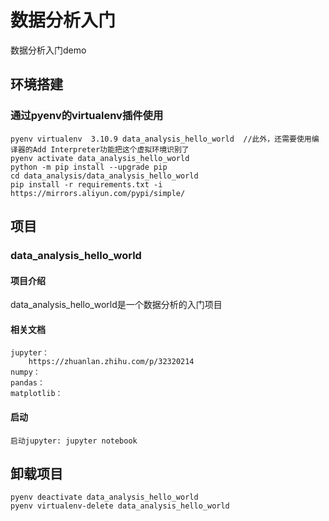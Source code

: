 # 数据分析入门

数据分析入门demo

## 环境搭建

### 通过pyenv的virtualenv插件使用

    pyenv virtualenv  3.10.9 data_analysis_hello_world  //此外，还需要使用编译器的Add Interpreter功能把这个虚拟环境识别了
    pyenv activate data_analysis_hello_world
    python -m pip install --upgrade pip
    cd data_analysis/data_analysis_hello_world
    pip install -r requirements.txt -i https://mirrors.aliyun.com/pypi/simple/

## 项目

### data_analysis_hello_world

#### 项目介绍

data_analysis_hello_world是一个数据分析的入门项目

#### 相关文档

    jupyter：
        https://zhuanlan.zhihu.com/p/32320214
    numpy：
    pandas：
    matplotlib：

#### 启动

    启动jupyter: jupyter notebook

## 卸载项目

    pyenv deactivate data_analysis_hello_world 
    pyenv virtualenv-delete data_analysis_hello_world
 

